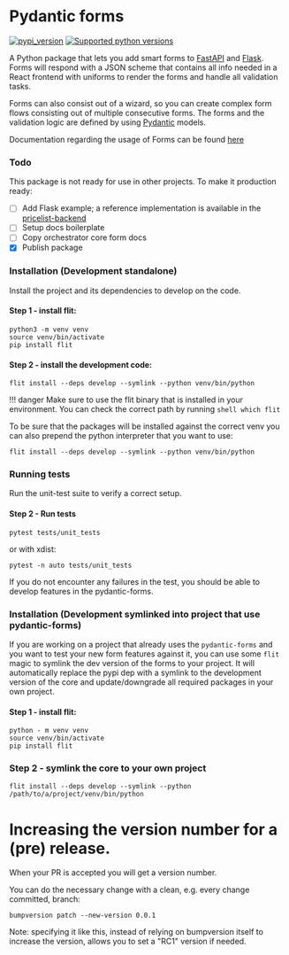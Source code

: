 # Pydantic forms

[![pypi_version](https://img.shields.io/pypi/v/pydantic-forms?color=%2334D058&label=pypi%20package)](https://pypi.org/project/pydantic-forms)
[![Supported python versions](https://img.shields.io/pypi/pyversions/pydantic-forms.svg?color=%2334D058)](https://pypi.org/project/pydantic-forms)

A Python package that lets you add smart forms to [FastAPI](https://fastapi.tiangolo.com/)
and [Flask](https://palletsprojects.com/p/flask/). Forms will respond with a JSON scheme that
contains all info needed in a React frontend with uniforms to render the forms and handle all validation tasks.

Forms can also consist out of a wizard, so you can create complex form flows consisting out of multiple
consecutive forms. The forms and the validation logic are defined by
using [Pydantic](https://pydantic-docs.helpmanual.io/) models.

Documentation regarding the usage of Forms can be found
[here](https://github.com/workfloworchestrator/orchestrator-core/blob/main/docs/architecture/application/forms.md)

### Todo

This package is not ready for use in other projects. To make it production ready:

- [ ] Add Flask example; a reference implementation is available in
  the [pricelist-backend](https://github.com/acidjunk/pricelist-backend/blob/master/server/main.py)
- [ ] Setup docs boilerplate
- [ ] Copy orchestrator core form docs
- [x] Publish package

### Installation (Development standalone)
Install the project and its dependencies to develop on the code.

#### Step 1 - install flit:

```shell
python3 -m venv venv
source venv/bin/activate
pip install flit
```

#### Step 2 - install the development code:
```shell
flit install --deps develop --symlink --python venv/bin/python
```

!!! danger
    Make sure to use the flit binary that is installed in your environment. You can check the correct
    path by running
    ```shell
    which flit
    ```

To be sure that the packages will be installed against the correct venv you can also prepend the python interpreter
that you want to use:

```shell
flit install --deps develop --symlink --python venv/bin/python
```


### Running tests
Run the unit-test suite to verify a correct setup.

#### Step 2 - Run tests
```shell
pytest tests/unit_tests
```

or with xdist:

```shell
pytest -n auto tests/unit_tests
```

If you do not encounter any failures in the test, you should be able to develop features in the pydantic-forms.

### Installation (Development symlinked into project that use pydantic-forms)

If you are working on a project that already uses the `pydantic-forms` and you want to test your new form features
against it, you can use some `flit` magic to symlink the dev version of the forms to your project. It will
automatically replace the pypi dep with a symlink to the development version
of the core and update/downgrade all required packages in your own project.

#### Step 1 - install flit:

```shell
python - m venv venv
source venv/bin/activate
pip install flit
```

### Step 2 - symlink the core to your own project

```shell
flit install --deps develop --symlink --python /path/to/a/project/venv/bin/python
```

# Increasing the version number for a (pre) release.

When your PR is accepted you will get a version number.

You can do the necessary change with a clean, e.g. every change committed, branch:

```shell
bumpversion patch --new-version 0.0.1
```

Note: specifying it like this, instead of relying on bumpversion itself to increase the version, allows you to
set a "RC1" version if needed.
